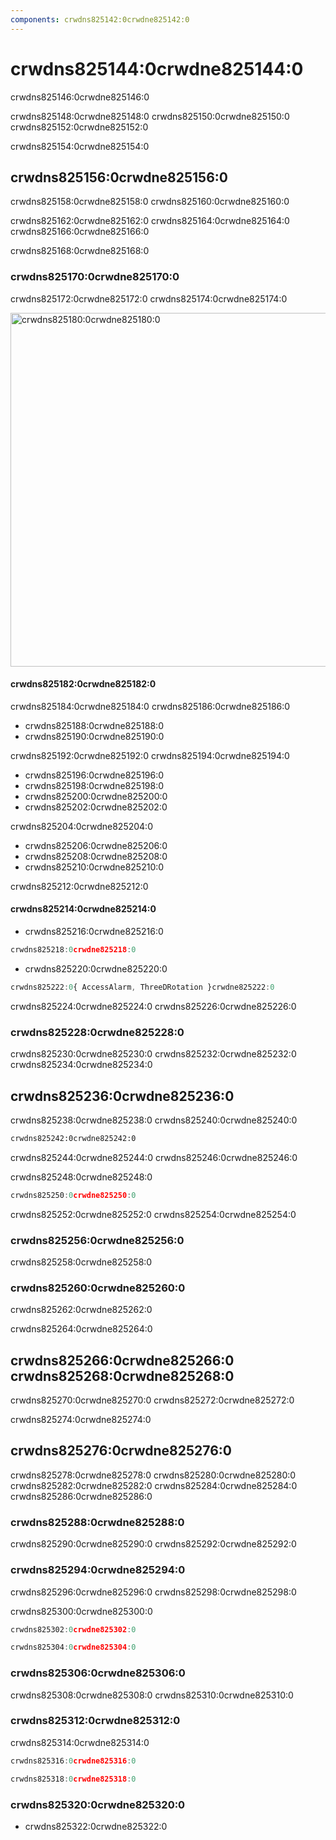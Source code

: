 ```yaml
---
components: crwdns825142:0crwdne825142:0
---
```

# crwdns825144:0crwdne825144:0

<p class="description">crwdns825146:0crwdne825146:0</p>

crwdns825148:0crwdne825148:0 crwdns825150:0crwdne825150:0 crwdns825152:0crwdne825152:0

crwdns825154:0crwdne825154:0

## crwdns825156:0crwdne825156:0

crwdns825158:0crwdne825158:0 crwdns825160:0crwdne825160:0

crwdns825162:0crwdne825162:0 crwdns825164:0crwdne825164:0 crwdns825166:0crwdne825166:0

crwdns825168:0crwdne825168:0

### crwdns825170:0crwdne825170:0

crwdns825172:0crwdne825172:0 crwdns825174:0crwdne825174:0

<a href="crwdns825176:0crwdne825176:0">
  <img src="crwdns825178:0crwdne825178:0" alt="crwdns825180:0crwdne825180:0" style="width: 566px" />
</a>

#### crwdns825182:0crwdne825182:0

crwdns825184:0crwdne825184:0 crwdns825186:0crwdne825186:0

- crwdns825188:0crwdne825188:0
- crwdns825190:0crwdne825190:0

crwdns825192:0crwdne825192:0 crwdns825194:0crwdne825194:0

- crwdns825196:0crwdne825196:0
- crwdns825198:0crwdne825198:0
- crwdns825200:0crwdne825200:0
- crwdns825202:0crwdne825202:0

crwdns825204:0crwdne825204:0

- crwdns825206:0crwdne825206:0
- crwdns825208:0crwdne825208:0
- crwdns825210:0crwdne825210:0

crwdns825212:0crwdne825212:0

#### crwdns825214:0crwdne825214:0

- crwdns825216:0crwdne825216:0

```jsx
crwdns825218:0crwdne825218:0
```

- crwdns825220:0crwdne825220:0

```jsx
crwdns825222:0{ AccessAlarm, ThreeDRotation }crwdne825222:0
```

crwdns825224:0crwdne825224:0 crwdns825226:0crwdne825226:0

### crwdns825228:0crwdne825228:0

crwdns825230:0crwdne825230:0 crwdns825232:0crwdne825232:0 crwdns825234:0crwdne825234:0

## crwdns825236:0crwdne825236:0

crwdns825238:0crwdne825238:0 crwdns825240:0crwdne825240:0

```html
crwdns825242:0crwdne825242:0
```

crwdns825244:0crwdne825244:0 crwdns825246:0crwdne825246:0

crwdns825248:0crwdne825248:0

```jsx
crwdns825250:0crwdne825250:0
```

crwdns825252:0crwdne825252:0 crwdns825254:0crwdne825254:0

### crwdns825256:0crwdne825256:0

crwdns825258:0crwdne825258:0

### crwdns825260:0crwdne825260:0

crwdns825262:0crwdne825262:0

crwdns825264:0crwdne825264:0

## crwdns825266:0crwdne825266:0 crwdns825268:0crwdne825268:0

crwdns825270:0crwdne825270:0 crwdns825272:0crwdne825272:0

crwdns825274:0crwdne825274:0

## crwdns825276:0crwdne825276:0

crwdns825278:0crwdne825278:0 crwdns825280:0crwdne825280:0 crwdns825282:0crwdne825282:0 crwdns825284:0crwdne825284:0 crwdns825286:0crwdne825286:0

### crwdns825288:0crwdne825288:0

crwdns825290:0crwdne825290:0 crwdns825292:0crwdne825292:0

### crwdns825294:0crwdne825294:0

crwdns825296:0crwdne825296:0 crwdns825298:0crwdne825298:0

crwdns825300:0crwdne825300:0

```jsx
crwdns825302:0crwdne825302:0

crwdns825304:0crwdne825304:0
```

### crwdns825306:0crwdne825306:0

crwdns825308:0crwdne825308:0 crwdns825310:0crwdne825310:0

### crwdns825312:0crwdne825312:0

crwdns825314:0crwdne825314:0

```jsx
crwdns825316:0crwdne825316:0

crwdns825318:0crwdne825318:0
```

### crwdns825320:0crwdne825320:0

- crwdns825322:0crwdne825322:0